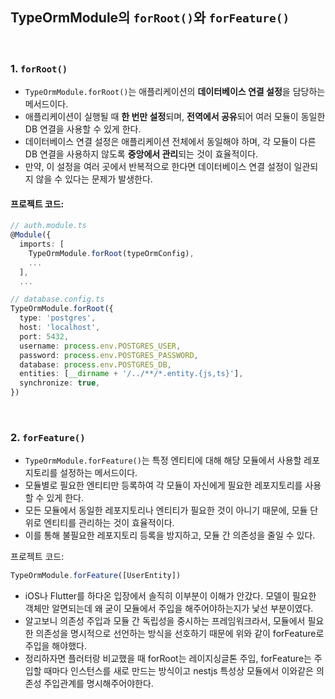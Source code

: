 ## TypeOrmModule의 `forRoot()`와 `forFeature()`

<br/>

### 1. `forRoot()`

- `TypeOrmModule.forRoot()`는 애플리케이션의 **데이터베이스 연결 설정**을 담당하는 메서드이다.
- 애플리케이션이 실행될 때 **한 번만 설정**되며, **전역에서 공유**되어 여러 모듈이 동일한 DB 연결을 사용할 수 있게 한다.
- 데이터베이스 연결 설정은 애플리케이션 전체에서 동일해야 하며, 각 모듈이 다른 DB 연결을 사용하지 않도록 **중앙에서 관리**되는 것이 효율적이다.
- 만약, 이 설정을 여러 곳에서 반복적으로 한다면 데이터베이스 연결 설정이 일관되지 않을 수 있다는 문제가 발생한다.

#### 프로젝트 코드:
```typescript
// auth.module.ts
@Module({
  imports: [
    TypeOrmModule.forRoot(typeOrmConfig),
    ...
  ],
  ...

// database.config.ts
TypeOrmModule.forRoot({
  type: 'postgres',
  host: 'localhost',
  port: 5432,
  username: process.env.POSTGRES_USER,
  password: process.env.POSTGRES_PASSWORD,
  database: process.env.POSTGRES_DB,
  entities: [__dirname + '/../**/*.entity.{js,ts}'],
  synchronize: true,
})
```

<br/>

### 2. `forFeature()`

- `TypeOrmModule.forFeature()`는 특정 엔티티에 대해 해당 모듈에서 사용할 레포지토리를 설정하는 메서드이다.
- 모듈별로 필요한 엔티티만 등록하여 각 모듈이 자신에게 필요한 레포지토리를 사용할 수 있게 한다.
- 모든 모듈에서 동일한 레포지토리나 엔티티가 필요한 것이 아니기 때문에, 모듈 단위로 엔티티를 관리하는 것이 효율적이다.
- 이를 통해 불필요한 레포지토리 등록을 방지하고, 모듈 간 의존성을 줄일 수 있다.

프로젝트 코드:

```typescript
TypeOrmModule.forFeature([UserEntity])
```
- iOS나 Flutter를 하다온 입장에서 솔직히 이부분이 이해가 안갔다. 모델이 필요한 객체만 알면되는데 왜 굳이 모듈에서 주입을 해주어야하는지가 낯선 부분이였다. 
- 알고보니 의존성 주입과 모듈 간 독립성을 중시하는 프레임워크라서, 모듈에서 필요한 의존성을 명시적으로 선언하는 방식을 선호하기 때문에 위와 같이 forFeature로 주입을 해야했다.
- 정리하자면 플러터랑 비교했을 때 forRoot는 레이지싱글톤 주입, forFeature는 주입할 때마다 인스턴스를  새로 만드는 방식이고 nestjs 특성상 모듈에서 이와같은 의존성 주입관계를 명시해주어야한다.
